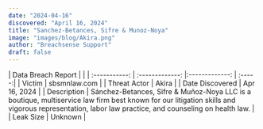 ```yaml
---
date: "2024-04-16"
discovered: "April 16, 2024"
title: "Sanchez-Betances, Sifre & Munoz-Noya"
image: "images/blog/Akira.png"
author: "Breachsense Support"
draft: false
---
```


| Data Breach Report           |              | 
| :-----------: | :-------------:     |:-------------:    | :-----:|
| Victim      | sbsmnlaw.com      | 
| Threat Actor      | Akira      | 
| Date Discovered      | Apr 16, 2024      | 
| Description      | Sánchez-Betances, Sifre & Muñoz-Noya LLC is a boutique, multiservice law firm best known for our litigation skills and vigorous representation, labor law practice, and counseling on health law.      | 
| Leak Size      | Unknown      | 

